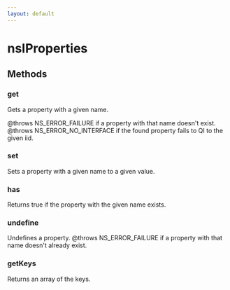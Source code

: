 ```yaml
---
layout: default
---
```


# nsIProperties #

## Methods ##

### get ###

Gets a property with a given name. 

@throws NS_ERROR_FAILURE if a property with that name doesn't exist.
@throws NS_ERROR_NO_INTERFACE if the found property fails to QI to the 
given iid.


### set ###

Sets a property with a given name to a given value. 


### has ###

Returns true if the property with the given name exists.


### undefine ###

Undefines a property.
@throws NS_ERROR_FAILURE if a property with that name doesn't
already exist.


### getKeys ###

 Returns an array of the keys.

